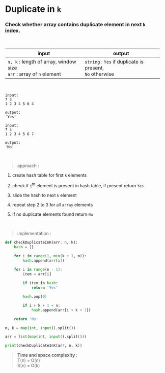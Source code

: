 # Duplicate in `k`

### Check whether array contains duplicate element in next `k` index.

<br>

| input | output |
| --- | --- |
| `n, k` : length of array, window size<br> `arr` : array of `n` element | `string` : `Yes` if duplicate is present, <br> `No` otherwise |

<br>

```
input:
7 3
1 2 3 4 5 6 4

output:
'Yes'
```

```
input:
7 4
1 2 3 4 5 6 7

output:
'No'
```

<br>

> approach :

1. create hash table for first `k` elements

2. check if `i`<sup>th</sup> element is present in hash table, if present return `Yes`

3. slide the hash to next `k` element

4. repeat step 2 to 3 for all `array` elements

5. if no duplicate elements found return `No`

<br>

> implementation :

```python
def checkDuplicateInK(arr, n, k):
    hash = []

    for i in range(1, min(k + 1, n)):
        hash.append(arr[i])

    for i in range(n - 1):
        item = arr[i]
        
        if item in hash:
            return 'Yes'

        hash.pop(0)

        if i + k + 1 < n:
            hash.append(arr[i + k + 1])

    return 'No'

n, k = map(int, input().split())

arr = list(map(int, input().split()))

print(checkDuplicateInK(arr, n, k))
```

> **Time and space complexity :**
<br>T(n) = O(n)
<br>S(n) = O(k)
